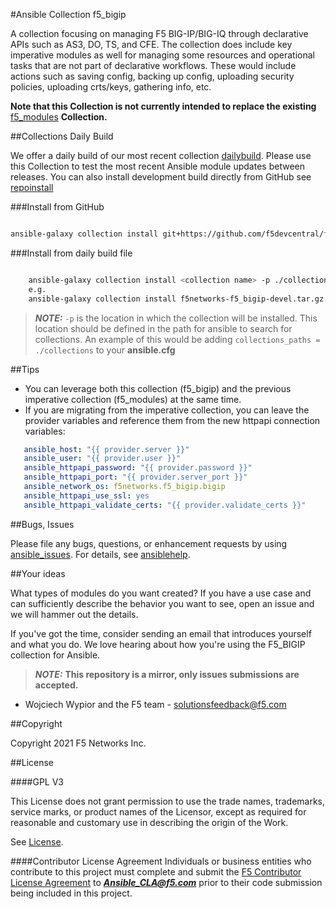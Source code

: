 #Ansible Collection f5_bigip

A collection focusing on managing F5 BIG-IP/BIG-IQ through declarative APIs such as AS3, DO, TS, and CFE. 
The collection does include key imperative modules as well for managing some resources and operational tasks 
that are not part of declarative workflows. These would include actions such as saving config, backing up config, 
uploading security policies, uploading crts/keys, gathering info, etc.

**Note that this Collection is not currently intended to replace the existing** [f5_modules] **Collection.**

##Collections Daily Build


We offer a daily build of our most recent collection [dailybuild]. Please use this Collection to test the most
recent Ansible module updates between releases. You can also install development build directly from GitHub see [repoinstall]

###Install from GitHub
```bash

ansible-galaxy collection install git+https://github.com/f5devcentral/f5-ansible-bigip.git#ansible_collections/f5networks/f5_bigip
```

###Install from daily build file
```bash

    ansible-galaxy collection install <collection name> -p ./collections
    e.g.
    ansible-galaxy collection install f5networks-f5_bigip-devel.tar.gz -p ./collections
```

> **_NOTE:_**  `-p` is the location in which the collection will be installed. This location should be defined in the path for
    ansible to search for collections. An example of this would be adding ``collections_paths = ./collections``
    to your **ansible.cfg**
    
##Tips

* You can leverage both this collection (f5_bigip) and the previous imperative collection (f5_modules) at the same time.
* If you are migrating from the imperative collection, you can leave the provider variables and reference them from 
  the new httpapi connection variables:

```yaml
   ansible_host: "{{ provider.server }}"
   ansible_user: "{{ provider.user }}"
   ansible_httpapi_password: "{{ provider.password }}"
   ansible_httpapi_port: "{{ provider.server_port }}"
   ansible_network_os: f5networks.f5_bigip.bigip
   ansible_httpapi_use_ssl: yes
   ansible_httpapi_validate_certs: "{{ provider.validate_certs }}"
```

##Bugs, Issues
   
Please file any bugs, questions, or enhancement requests by using [ansible_issues]. For details, see [ansiblehelp].

##Your ideas


What types of modules do you want created? If you have a use case and can sufficiently describe the behavior 
you want to see, open an issue and we will hammer out the details.

If you've got the time, consider sending an email that introduces yourself and what you do. 
We love hearing about how you're using the F5_BIGIP collection for Ansible.

> **_NOTE:_** **This repository is a mirror, only issues submissions are accepted.**

- Wojciech Wypior and the F5 team - solutionsfeedback@f5.com

##Copyright

Copyright 2021 F5 Networks Inc.


##License

####GPL V3

This License does not grant permission to use the trade names, trademarks, service marks, or product names of the 
Licensor, except as required for reasonable and customary use in describing the origin of the Work.

See [License].

####Contributor License Agreement
Individuals or business entities who contribute to this project must complete and submit the 
[F5 Contributor License Agreement] to ***Ansible_CLA@f5.com*** prior to their code submission 
being included in this project.


[repoinstall]: https://docs.ansible.com/ansible/latest/user_guide/collections_using.html#installing-a-collection-from-a-git-repository
[f5_modules]: https://galaxy.ansible.com/f5networks/f5_modules
[dailybuild]: https://f5-ansible.s3.amazonaws.com/collections/f5networks-f5_bigip-devel.tar.gz
[License]: https://github.com/f5devcentral/f5-ansible-bigip/blob/master/COPYING
[ansible_issues]: https://github.com/F5Networks/f5-ansible-bigip/issues
[ansiblehelp]: http://clouddocs.f5.com/products/orchestration/ansible/devel/
[F5 Contributor License Agreement]: http://clouddocs.f5.com/products/orchestration/ansible/devel/usage/contributor.html